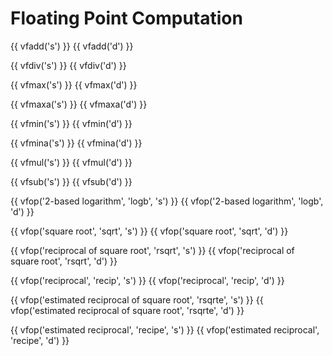 # Floating Point Computation

{{ vfadd('s') }}
{{ vfadd('d') }}

{{ vfdiv('s') }}
{{ vfdiv('d') }}

{{ vfmax('s') }}
{{ vfmax('d') }}

{{ vfmaxa('s') }}
{{ vfmaxa('d') }}

{{ vfmin('s') }}
{{ vfmin('d') }}

{{ vfmina('s') }}
{{ vfmina('d') }}

{{ vfmul('s') }}
{{ vfmul('d') }}

{{ vfsub('s') }}
{{ vfsub('d') }}

{{ vfop('2-based logarithm', 'logb', 's') }}
{{ vfop('2-based logarithm', 'logb', 'd') }}

{{ vfop('square root', 'sqrt', 's') }}
{{ vfop('square root', 'sqrt', 'd') }}

{{ vfop('reciprocal of square root', 'rsqrt', 's') }}
{{ vfop('reciprocal of square root', 'rsqrt', 'd') }}

{{ vfop('reciprocal', 'recip', 's') }}
{{ vfop('reciprocal', 'recip', 'd') }}

{{ vfop('estimated reciprocal of square root', 'rsqrte', 's') }}
{{ vfop('estimated reciprocal of square root', 'rsqrte', 'd') }}

{{ vfop('estimated reciprocal', 'recipe', 's') }}
{{ vfop('estimated reciprocal', 'recipe', 'd') }}
